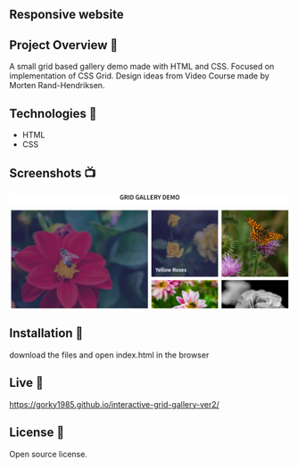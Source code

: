## Responsive website

## Project Overview 🎉

A small grid based gallery demo made with HTML and CSS.
Focused on implementation of CSS Grid.
Design ideas from Video Course made by Morten Rand-Hendriksen.

## Technologies 🔧

- HTML
- CSS

## Screenshots 📺

<p align="center">
    <img src="https://github.com/Gorky1985/interactive-grid-gallery-ver1/blob/main/images/Screenshot%202023-08-30%20113956.png?raw=true" alt="Screenshot of website">
</p>

## Installation 💾

download the files and open index.html in the browser

## Live 📍

https://gorky1985.github.io/interactive-grid-gallery-ver2/

## License 🔱

Open source license.
